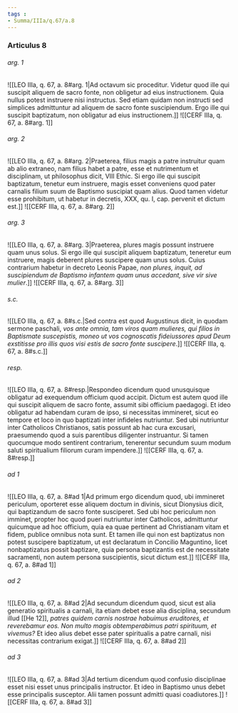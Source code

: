 ```yaml
---
tags : 
- Summa/IIIa/q.67/a.8
---
```


### Articulus 8

###### arg. 1
![[LEO IIIa, q. 67, a. 8#arg. 1|Ad octavum sic proceditur. Videtur quod ille qui suscipit aliquem de sacro fonte, non obligetur ad eius instructionem. Quia nullus potest instruere nisi instructus. Sed etiam quidam non instructi sed simplices admittuntur ad aliquem de sacro fonte suscipiendum. Ergo ille qui suscipit baptizatum, non obligatur ad eius instructionem.]]
![[CERF IIIa, q. 67, a. 8#arg. 1]]

###### arg. 2
![[LEO IIIa, q. 67, a. 8#arg. 2|Praeterea, filius magis a patre instruitur quam ab alio extraneo, nam filius habet a patre, esse et nutrimentum et disciplinam, ut philosophus dicit, VIII Ethic. Si ergo ille qui suscipit baptizatum, tenetur eum instruere, magis esset conveniens quod pater carnalis filium suum de Baptismo suscipiat quam alius. Quod tamen videtur esse prohibitum, ut habetur in decretis, XXX, qu. I, cap. pervenit et dictum est.]]
![[CERF IIIa, q. 67, a. 8#arg. 2]]

###### arg. 3
![[LEO IIIa, q. 67, a. 8#arg. 3|Praeterea, plures magis possunt instruere quam unus solus. Si ergo ille qui suscipit aliquem baptizatum, teneretur eum instruere, magis deberent plures suscipere quam unus solus. Cuius contrarium habetur in decreto Leonis Papae, *non plures, inquit, ad suscipiendum de Baptismo infantem quam unus accedant, sive vir sive mulier*.]]
![[CERF IIIa, q. 67, a. 8#arg. 3]]

###### s.c.
![[LEO IIIa, q. 67, a. 8#s.c.|Sed contra est quod Augustinus dicit, in quodam sermone paschali, *vos ante omnia, tam viros quam mulieres, qui filios in Baptismate suscepistis, moneo ut vos cognoscatis fideiussores apud Deum exstitisse pro illis quos visi estis de sacro fonte suscipere*.]]
![[CERF IIIa, q. 67, a. 8#s.c.]]

###### resp.
![[LEO IIIa, q. 67, a. 8#resp.|Respondeo dicendum quod unusquisque obligatur ad exequendum officium quod accipit. Dictum est autem quod ille qui suscipit aliquem de sacro fonte, assumit sibi officium paedagogi. Et ideo obligatur ad habendam curam de ipso, si necessitas immineret, sicut eo tempore et loco in quo baptizati inter infideles nutriuntur. Sed ubi nutriuntur inter Catholicos Christianos, satis possunt ab hac cura excusari, praesumendo quod a suis parentibus diligenter instruantur. Si tamen quocumque modo sentirent contrarium, tenerentur secundum suum modum saluti spiritualium filiorum curam impendere.]]
![[CERF IIIa, q. 67, a. 8#resp.]]

###### ad 1
![[LEO IIIa, q. 67, a. 8#ad 1|Ad primum ergo dicendum quod, ubi immineret periculum, oporteret esse aliquem doctum in divinis, sicut Dionysius dicit, qui baptizandum de sacro fonte susciperet. Sed ubi hoc periculum non imminet, propter hoc quod pueri nutriuntur inter Catholicos, admittuntur quicumque ad hoc officium, quia ea quae pertinent ad Christianam vitam et fidem, publice omnibus nota sunt. Et tamen ille qui non est baptizatus non potest suscipere baptizatum, ut est declaratum in Concilio Maguntino, licet nonbaptizatus possit baptizare, quia persona baptizantis est de necessitate sacramenti, non autem persona suscipientis, sicut dictum est.]]
![[CERF IIIa, q. 67, a. 8#ad 1]]

###### ad 2
![[LEO IIIa, q. 67, a. 8#ad 2|Ad secundum dicendum quod, sicut est alia generatio spiritualis a carnali, ita etiam debet esse alia disciplina, secundum illud [[He 12]], *patres quidem carnis nostrae habuimus eruditores, et reverebamur eos. Non multo magis obtemperabimus patri spirituum, et vivemus?* Et ideo alius debet esse pater spiritualis a patre carnali, nisi necessitas contrarium exigat.]]
![[CERF IIIa, q. 67, a. 8#ad 2]]

###### ad 3
![[LEO IIIa, q. 67, a. 8#ad 3|Ad tertium dicendum quod confusio disciplinae esset nisi esset unus principalis instructor. Et ideo in Baptismo unus debet esse principalis susceptor. Alii tamen possunt admitti quasi coadiutores.]]
![[CERF IIIa, q. 67, a. 8#ad 3]]

